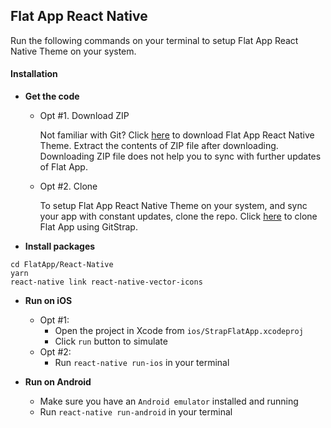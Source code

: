 
## Flat App React Native

Run the following commands on your terminal to setup Flat App React Native Theme on your system.


#### Installation

*	**Get the code**
	*	Opt #1. Download ZIP

		Not familiar with Git?
		Click [here](http://gitstrap.com/strapmobile/FlatApp/repository/archive.zip?ref=master) to download Flat App React Native Theme.
		Extract the contents of ZIP file after downloading.
		Downloading ZIP file does not help you to sync with further updates of Flat App.

	*	Opt #2. Clone

		To setup Flat App React Native Theme on your system, and sync your app with constant updates, clone the repo.
		Click [here](http://gitstrap.com/strapmobile/FlatApp) to clone Flat App using GitStrap.

*	**Install packages**
```
cd FlatApp/React-Native
yarn
react-native link react-native-vector-icons
```

*	**Run on iOS**
	*	Opt #1:
		*	Open the project in Xcode from `ios/StrapFlatApp.xcodeproj`
		*	Click `run` button to simulate
	*	Opt #2:
		*	Run `react-native run-ios` in your terminal


*	**Run on Android**
	*	Make sure you have an `Android emulator` installed and running
	*	Run `react-native run-android` in your terminal